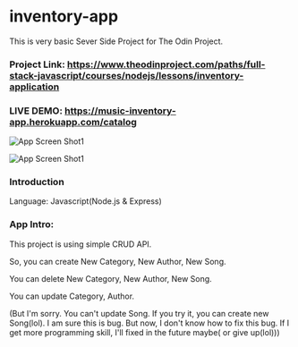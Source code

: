 # inventory-app

This is very basic Sever Side Project for The Odin Project.

### Project Link: https://www.theodinproject.com/paths/full-stack-javascript/courses/nodejs/lessons/inventory-application 

### LIVE DEMO: https://music-inventory-app.herokuapp.com/catalog

![App Screen Shot1](https://i.ibb.co/hVp4v1S/Inventory-screenshot1.png)

![App Screen Shot1](https://i.ibb.co/VNgjqkW/Inventory-screenshot2.png)

### Introduction

Language: Javascript(Node.js & Express)

### App Intro:  

This project is using simple CRUD API.

So, you can create New Category, New Author, New Song.

You can delete New Category, New Author, New Song.

You can update  Category, Author.

(But I'm sorry. You can't update Song. If you try it, you can create new Song(lol). I am sure this is bug. But now, I don't know how to fix this bug. If I get more programming skill, I'll fixed in the future maybe( or give up(lol)))
